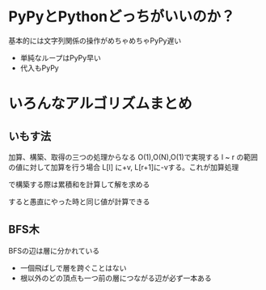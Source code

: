 # PyPyとPythonどっちがいいのか？
基本的には文字列関係の操作がめちゃめちゃPyPy遅い

- 単純なループはPyPy早い
- 代入もPyPy


# いろんなアルゴリズムまとめ

## いもす法
加算、構築、取得の三つの処理からなる
O(1),O(N),O(1)で実現する
l ~ r の範囲の値に対して加算を行う場合
L[l] に+v, L[r+1]に-vする。これが加算処理

で構築する際は累積和を計算して解を求める

すると愚直にやった時と同じ値が計算できる

## BFS木
BFSの辺は層に分かれている
- 一個飛ばしで層を跨ぐことはない
- 根以外のどの頂点も一つ前の層につながる辺が必ず一本ある
